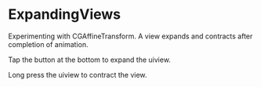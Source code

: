 # ExpandingViews
Experimenting with CGAffineTransform. A view expands and contracts after completion of animation.

Tap the button at the bottom to expand the uiview.

Long press the uiview to contract the view.
